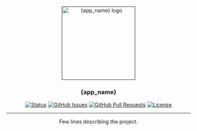 <p align="center">
  <a href="" rel="noopener">
 <img width=200px height=200px src="./com/{logo_name}.png" alt="{app_name} logo"></a>
</p>

<h3 align="center">{app_name}</h3>

<div align="center">

[![Status](https://img.shields.io/badge/status-active-success.svg)]()
[![GitHub Issues](https://img.shields.io/github/issues/{USER}/{REPO}.svg)](https://github.com/{USER}/{REPO}/issues)
[![GitHub Pull Requests](https://img.shields.io/github/issues-pr/{USER}/{REPO}.svg)](https://github.com/{USER}/{REPO}/pulls)
[![License](https://img.shields.io/badge/license-MIT-blue.svg)](/LICENSE)

</div>

---

<p align="center"> Few lines describing the project.
    <br> 
</p>